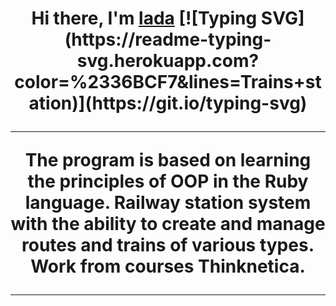 <h1 align="center">Hi there, I'm <a href="https://daniilshat.ru/" target="_blank">lada</a>
[![Typing SVG](https://readme-typing-svg.herokuapp.com?color=%2336BCF7&lines=Trains+station)](https://git.io/typing-svg)

---

**The program is based on learning the principles of OOP in the Ruby language.
Railway station system with the ability to create and manage routes and trains of various types.
Work from courses Thinknetica.**

---